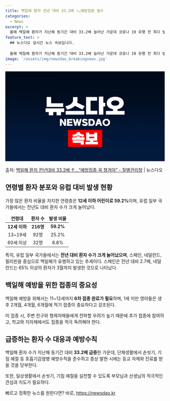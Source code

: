 ```yaml
---
title: 백일해 환자 전년 대비 33.2배 ↑…예방접종 필수
categories:
  - News
excerpt: >
  올해 백일해 환자가 지난해 동기간 대비 33.2배 늘어난 가운데 코로나 19 유행 전 최다 발생했던 2018…
feature_text: >
  ## 뉴스다오 실시간 뉴스 속보입니다.

  올해 백일해 환자가 지난해 동기간 대비 33.2배 늘어난 가운데 코로나 19 유행 전 최다 발생했던 2018…
image: '/assets/img/newsdao_breakingnews.jpg'
---
```


![뉴스다오 속보](/assets/img/newsdao_breakingnews.jpg)

<p>출처: <a href="https://newsdao.kr/3679" rel="dofollow">백일해 환자 전년대비 33.2배 ↑…“예방접종 꼭 챙겨야” - 질병관리청</a> | 뉴스다오</p>

<h2 data-ke-size="size26">연령별 환자 분포와 유럽 대비 발생 현황</h2>
<p data-ke-size="size16">가장 많은 환자 비율을 차지한 연령층은 <b>12세 이하 어린이로 59.2%</b>이며, 유럽 일부 국가들에서는 전년도 대비 환자 수가 크게 늘어났다.</p>

<table>
	<thead>
		<tr>
			<td style="text-align: center; height: 17px;"><b>연령대</b></td>
			<td style="text-align: center; height: 17px;"><b>환자 수</b></td>
			<td style="text-align: center; height: 17px;"><b>발생 비율</b></td>
		</tr>
	</thead>
	<tbody>
		<tr>
			<td style="text-align: center; height: 17px;"><b>12세 이하</b></td>
			<td style="text-align: center; height: 17px;"><b>216명</b></td>
			<td style="text-align: center; height: 17px;"><b>59.2%</b></td>
		</tr>
		<tr>
			<td style="text-align: center; height: 17px;">13~19세</td>
			<td style="text-align: center; height: 17px;">92명</td>
			<td style="text-align: center; height: 17px;">25.2%</td>
		</tr>
		<tr>
			<td style="text-align: center; height: 17px;">60세 이상</td>
			<td style="text-align: center; height: 17px;">32명</td>
			<td style="text-align: center; height: 17px;">8.8%</td>
		</tr>
	</tbody>
</table>

<p data-ke-size="size16">특히, 유럽 일부 국가들에서는 <b>전년 대비 환자 수가 크게 늘어났으며</b>, 스페인, 네덜란드, 필리핀을 중심으로 백일해가 유행하고 있는 추세이다. 스페인은 전년 대비 2.7배, 네덜란드는 65% 이상의 환자가 3월까지 발생한 것으로 나타났다.</p>

<h2 data-ke-size="size26">백일해 예방을 위한 접종의 중요성</h2>
<p data-ke-size="size16">백일해 예방을 위해서는 11~12세까지 <b>6차 접종 완료가 필요</b>하며, 1세 미만 영아들은 생후 2개월, 4개월, 6개월에 적기 접종이 중요하다고 강조된다.</p>
<p data-ke-size="size16">미 접종 시, 주변 친구와 형제자매들에게 전파할 우려가 높기 때문에 추가 접종에 참여하고, 학교와 지자체에서도 접종을 적극 독려해야 한다.</p>

<h2 data-ke-size="size26">급증하는 환자 수 대응과 예방수칙</h2>
<p data-ke-size="size16">백일해 환자 수가 지난해 동기간 대비 <b>33.2배 급증</b>한 가운데, 단체생활에서 손씻기, 기침 예절 등 호흡기감염병 예방수칙을 준수하고 증상 발현 시에는 등교 자제와 진료를 받을 것을 당부한다.</p>
<p data-ke-size="size16">또한, 일상생활에서 손씻기, 기침 예절을 실천할 수 있도록 부모님과 선생님의 적극적인 관심과 지도가 필요하다.</p> 

빠르고 정확한 뉴스를 원한다면? 바로, <a href="https://newsdao.kr" rel="dofollow">https://newsdao.kr</a>


